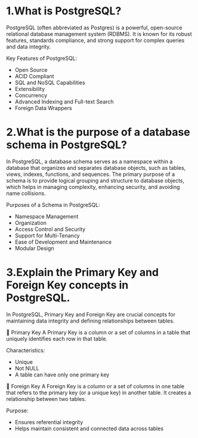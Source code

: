 # 1.What is PostgreSQL?
PostgreSQL (often abbreviated as Postgres) is a powerful, open-source relational database management system (RDBMS). It is known for its robust features, standards compliance, and strong support for complex queries and data integrity.

Key Features of PostgreSQL:
- Open Source
- ACID Compliant
- SQL and NoSQL Capabilities
- Extensibility
- Concurrency
- Advanced Indexing and Full-text Search
- Foreign Data Wrappers

# 2.What is the purpose of a database schema in PostgreSQL?
In PostgreSQL, a database schema serves as a namespace within a database that organizes and separates database objects, such as tables, views, indexes, functions, and sequences. The primary purpose of a schema is to provide logical grouping and structure to database objects, which helps in managing complexity, enhancing security, and avoiding name collisions.

Purposes of a Schema in PostgreSQL:
- Namespace Management
- Organization
- Access Control and Security
- Support for Multi-Tenancy
- Ease of Development and Maintenance
- Modular Design

# 3.Explain the Primary Key and Foreign Key concepts in PostgreSQL.
In PostgreSQL, Primary Key and Foreign Key are crucial concepts for maintaining data integrity and defining relationships between tables.

🔑 Primary Key
A Primary Key is a column or a set of columns in a table that uniquely identifies each row in that table.

Characteristics:
- Unique
- Not NULL
- A table can have only one primary key

🔗 Foreign Key
A Foreign Key is a column or a set of columns in one table that refers to the primary key (or a unique key) in another table. It creates a relationship between two tables.

Purpose:
- Ensures referential integrity
- Helps maintain consistent and connected data across tables